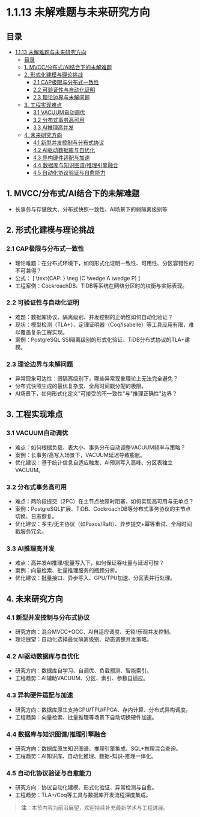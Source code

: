 # 1.1.13 未解难题与未来研究方向

## 目录

- [1.1.13 未解难题与未来研究方向](#1113-未解难题与未来研究方向)
  - [目录](#目录)
  - [1. MVCC/分布式/AI结合下的未解难题](#1-mvcc分布式ai结合下的未解难题)
  - [2. 形式化建模与理论挑战](#2-形式化建模与理论挑战)
    - [2.1 CAP极限与分布式一致性](#21-cap极限与分布式一致性)
    - [2.2 可验证性与自动化证明](#22-可验证性与自动化证明)
    - [2.3 理论边界与未解问题](#23-理论边界与未解问题)
  - [3. 工程实现难点](#3-工程实现难点)
    - [3.1 VACUUM自动调优](#31-vacuum自动调优)
    - [3.2 分布式事务高可用](#32-分布式事务高可用)
    - [3.3 AI推理高并发](#33-ai推理高并发)
  - [4. 未来研究方向](#4-未来研究方向)
    - [4.1 新型并发控制与分布式协议](#41-新型并发控制与分布式协议)
    - [4.2 AI驱动数据库与自优化](#42-ai驱动数据库与自优化)
    - [4.3 异构硬件适配与加速](#43-异构硬件适配与加速)
    - [4.4 数据库与知识图谱/推理引擎融合](#44-数据库与知识图谱推理引擎融合)
    - [4.5 自动化协议验证与自愈能力](#45-自动化协议验证与自愈能力)

## 1. MVCC/分布式/AI结合下的未解难题

- 长事务与存储放大、分布式快照一致性、AI场景下的弱隔离级别等

## 2. 形式化建模与理论挑战

### 2.1 CAP极限与分布式一致性

- 理论难题：在分布式环境下，如何形式化证明一致性、可用性、分区容错性的不可兼得？
- 公式：
\[
\text{CAP: } \neg (C \wedge A \wedge P)
\]
- 工程案例：CockroachDB、TiDB等系统在网络分区时的权衡与实际表现。

### 2.2 可验证性与自动化证明

- 难题：数据库协议、隔离级别、并发控制的正确性如何自动化验证？
- 现状：模型检测（TLA+）、定理证明器（Coq/Isabelle）等工具应用有限，难以覆盖复杂工程实现。
- 案例：PostgreSQL SSI隔离级别的形式化验证、TiDB分布式协议的TLA+建模。

### 2.3 理论边界与未解问题

- 异常现象可达性：弱隔离级别下，哪些异常现象理论上无法完全避免？
- 分布式快照生成的最优复杂度、全局时间戳分配的极限。
- AI场景下，如何形式化定义"可接受的不一致性"与"推理正确性"边界？

## 3. 工程实现难点

### 3.1 VACUUM自动调优

- 难点：如何根据负载、表大小、事务分布自动调整VACUUM频率与策略？
- 案例：长事务/高写入场景下，VACUUM延迟导致膨胀。
- 优化建议：基于统计信息自适应触发、AI预测写入高峰、分区表独立VACUUM。

### 3.2 分布式事务高可用

- 难点：两阶段提交（2PC）在主节点故障时阻塞，如何实现高可用与无单点？
- 案例：PostgreSQL扩展、TiDB、CockroachDB等分布式事务协议的主节点切换、日志恢复。
- 优化建议：多主/无主协议（如Paxos/Raft）、异步提交+幂等重试、全局时间戳服务冗余。

### 3.3 AI推理高并发

- 难点：高并发AI推理/批量写入下，如何保证吞吐量与延迟可控？
- 案例：向量检索、批量推理服务的瓶颈分析。
- 优化建议：批量接口、异步写入、GPU/TPU加速、分区表并行处理。

## 4. 未来研究方向

### 4.1 新型并发控制与分布式协议

- 研究方向：混合MVCC+OCC、AI自适应调度、无锁/乐观并发控制。
- 理论展望：自动化选择最优隔离级别、动态调整并发策略。

### 4.2 AI驱动数据库与自优化

- 研究方向：数据库自学习、自调优、负载预测、智能索引。
- 工程趋势：AI辅助VACUUM、分区、索引、参数自适应。

### 4.3 异构硬件适配与加速

- 研究方向：数据库原生支持GPU/TPU/FPGA、存内计算、分布式异构调度。
- 工程趋势：向量检索、批量推理等场景下自动切换硬件加速。

### 4.4 数据库与知识图谱/推理引擎融合

- 研究方向：数据库原生知识图谱、推理引擎集成、SQL+推理混合查询。
- 工程趋势：AI知识库、自动化推理、数据-知识-推理一体化。

### 4.5 自动化协议验证与自愈能力

- 研究方向：协议自动化建模、形式化验证、异常检测与自愈。
- 工程趋势：TLA+/Coq等工具与数据库开发流程深度集成。

> **注**：本节内容为前沿展望，欢迎持续补充最新学术与工程进展。
